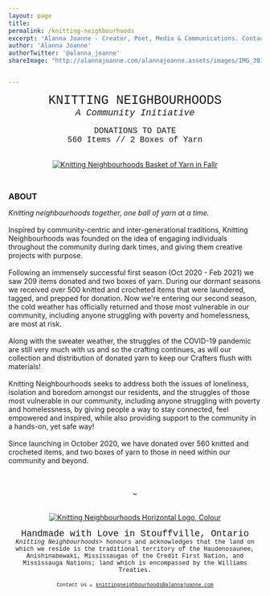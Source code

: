 ```yaml
---
layout: page
title:  
permalink: /knitting-neighbourhoods
excerpt: 'Alanna Joanne - Creator, Poet, Media & Communications. Contact me: knittingneighbourhoods@alannajoanne.com'
author: 'Alanna Joanne'
authorTwitter: '@alanna_joanne'
shareImage: "http://alannajoanne.com/alannajoanne.assets/images/IMG_3019.jpeg" 


---
```


<center style="font-family: Courier New; font-size: 25px; ">KNITTING NEIGHBOURHOODS</center>
<center style="font-family: Courier New; font-size: 18px; "><em>A Community Initiative</em></center>

<br>

<center style="font-family: Courier New; font-size: 16px; ">DONATIONS TO DATE</center>
<center style="font-family: Courier New; font-size: 16px; ">560 Items // 2 Boxes of Yarn</center>

<br>

<p>
  <center>
  <a href="http://alannajoanne.com/alannajoanne.assets/images/IMG_3019.jpeg" target="_blank"><img class="img-responsive" class="w3-round-small" src="http://alannajoanne.com/alannajoanne.assets/images/IMG_3019.jpeg" alt="Knitting Neighbourhoods Basket of Yarn in Fallr"></a>
</center>
</p>

<br>
<div class="poem">
 <p>
<b style="font-size: 16px;">ABOUT</b>
<br>

<em>Knitting neighbourhoods together, one ball of yarn at a time.</em>
<br>
<br>
Inspired by community-centric and inter-generational traditions, Knitting Neighbourhoods was founded on the idea of engaging individuals throughout the community during dark times, and giving them creative projects with purpose.
<br>
<br>
Following an immensely successful first season (Oct 2020 - Feb 2021) we saw 209 items donated and two boxes of yarn. During our dormant seasons we received over 500 knitted and crocheted items that were laundered, tagged, and prepped for donation. Now we're entering our second season, the cold weather has officially returned and those most vulnerable in our community, including anyone struggling with poverty and homelessness, are most at risk.
<br>
<br>
Along with the sweater weather, the struggles of the COVID-19 pandemic are still very much with us and so the crafting continues, as will our collection and distribution of donated yarn to keep our Crafters flush with materials! 
<br>
<br>
Knitting Neighbourhoods seeks to address both the issues of loneliness, isolation and boredom amongst our residents, and the struggles of those most vulnerable in our community, including anyone struggling with poverty and homelessness, by giving people a way to stay connected, feel empowered and inspired, while also providing support to the community in a hands-on, yet safe way!
<br>
<br>
Since launching in October 2020, we have donated over 560 knitted and crocheted items, and two boxes of yarn to those in need within our community and beyond.
</p>
</div>


<br>

<br>
<center> ~ </center>
<br>

<p>
  <center>
  <a href="https://alannajoanne.com/alannajoanne.assets/images/KnittingNeighbourhoods_Logo_Rectangle-Medium-Colour.jpg" target="_blank"><img class="img-responsive" class="w3-round-small" src="https://alannajoanne.com/alannajoanne.assets/images/KnittingNeighbourhoods_Logo_Rectangle-Medium-Colour.jpg" alt="Knitting Neighbourhoods Horizontal Logo, Colour"></a>
</center>
</p>

<center style= "font-family: Courier New; font-size: 18px;">Handmade with Love in Stouffville, Ontario</center> 
<center style= "font-family: Courier New; font-size: 12px;"><em>Knitting Neighbourhoods></em> honours and acknowledges that the land on which we reside is the traditional territory of the Haudenosaunee, Anishinabewaki, Mississaugas of the Credit First Nation, and Mississauga Nations; land which is encompassed by the Williams Treaties.</center> 
<br/>

<center style= "font-family: Courier New; font-size: 10px;">Contact Us 💌  <a href="mailto:knittingneighbourhoods@alannajoanne.com">knittingneighbourhoods@alannajoanne.com</a></center>
<br>

<br>